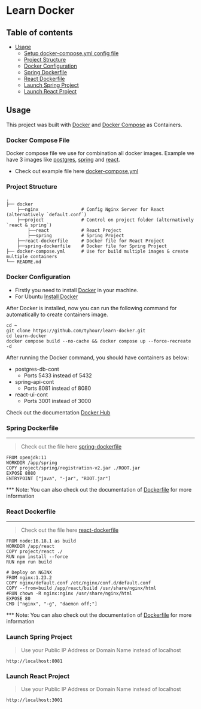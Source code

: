 # Learn Docker

## Table of contents

-   [Usage](#usage)
    -   [Setup docker-compose.yml config file](#docker-compose-file)
    -   [Project Structure](#project-structure)
    -   [Docker Configuration](#docker-configuration)
    -   [Spring Dockerfile](#spring-dockerfile)
    -   [React Dockerfile](#react-dockerfile)
    -   [Launch Spring Project](#launch-spring-project)
    -   [Launch React Project](#launch-react-project)
  

## Usage

This project was built with [Docker](https://www.docker.com/) and [Docker Compose](https://docs.docker.com/compose/) as Containers.

### Docker Compose File

Docker compose file we use for combination all docker images. Example we have 3 images like [postgres](https://hub.docker.com/_/postgres), [spring](docker/spring-dockerfile) and [react](docker/react-dockerfile).

- Check out example file here [docker-compose.yml](docker-compose.yml)

### Project Structure
    .
    ├── docker
        ├──nginx                # Config Nginx Server for React (alternatively `default.conf`)
        ├──project              # Control on project folder (alternatively `react & spring`)
            ├──react            # React Project
            ├──spring           # Spring Project
        ├──react-dockerfile     # Docker file for React Project
        ├──spring-dockerfile    # Docker file for Spring Project
    ├── docker-compose.yml      # Use for build multiple images & create multiple containers
    └── README.md

### Docker Configuration

- Firstly you need to install [Docker](https://docs.docker.com/engine/install/) in your machine.
- For Ubuntu [Install Docker](https://docs.docker.com/engine/install/ubuntu/)

After Docker is installed, now you can run the following command for automatically to create containers image.

```
cd ~
git clone https://github.com/tyhour/learn-docker.git
cd learn-docker
docker compose build --no-cache && docker compose up --force-recreate -d
```

After running the Docker command, you should have containers as below:

- postgres-db-cont
    - Ports 5433 instead of 5432
- spring-api-cont
    - Ports 8081 instead of 8080
- react-ui-cont
    - Ports 3001 instead of 3000

Check out the documentation [Docker Hub](https://hub.docker.com/)

### Spring Dockerfile
---
> Check out the file here [spring-dockerfile](/docker/spring-dockerfile)

```
FROM openjdk:11
WORKDIR /app/spring
COPY project/spring/registration-v2.jar ./ROOT.jar
EXPOSE 8080
ENTRYPOINT ["java", "-jar", "ROOT.jar"]
```

*** Note: You can also check out the documentation of [Dockerfile](https://docs.docker.com/engine/reference/builder/) for more information

### React Dockerfile
---
> Check out the file here [react-dockerfile](/docker/react-dockerfile)

```
FROM node:16.18.1 as build
WORKDIR /app/react
COPY project/react ./
RUN npm install --force
RUN npm run build

# Deploy on NGINX
FROM nginx:1.23.2
COPY nginx/default.conf /etc/nginx/conf.d/default.conf
COPY --from=build /app/react/build /usr/share/nginx/html
#RUN chown -R nginx:nginx /usr/share/nginx/html
EXPOSE 80
CMD ["nginx", "-g", "daemon off;"]
```

*** Note: You can also check out the documentation of [Dockerfile](https://docs.docker.com/engine/reference/builder/) for more information

### Launch Spring Project

> Use your Public IP Address or Domain Name instead of localhost 

`http://localhost:8081`

### Launch React Project

> Use your Public IP Address or Domain Name instead of localhost 

`http://localhost:3001`


